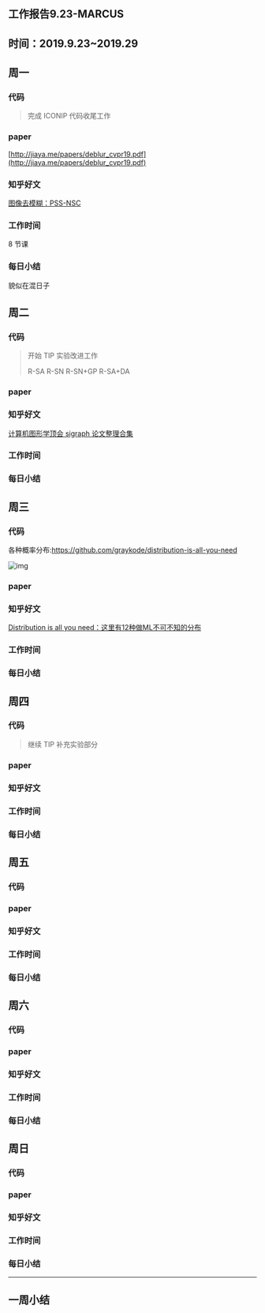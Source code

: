 ## 工作报告9.23-MARCUS

## 时间：2019.9.23~2019.29

## 周一

### 代码

> 完成 ICONIP 代码收尾工作

### paper

[http://jiaya.me/papers/deblur_cvpr19.pdf](http://jiaya.me/papers/deblur_cvpr19.pdf)



### 知乎好文

[图像去模糊：PSS-NSC](https://zhuanlan.zhihu.com/p/81378894)



### 工作时间

8 节课

### 每日小结

貌似在混日子

## 周二

### 代码

> 开始 TIP 实验改进工作
>
> R-SA              R-SN              R-SN+GP              R-SA+DA
>
> 

### paper



### 知乎好文

[计算机图形学顶会 sigraph 论文整理合集](http://kesen.realtimerendering.com/)

### 工作时间



### 每日小结

## 周三

### 代码

各种概率分布:https://github.com/graykode/distribution-is-all-you-need

![img](https://cy-1256894686.cos.ap-beijing.myqcloud.com/cy/2019-09-25-031137.png)

### paper



### 知乎好文

[Distribution is all you need：这里有12种做ML不可不知的分布](https://zhuanlan.zhihu.com/p/83578219)

### 工作时间



### 每日小结

## 周四

### 代码

> 继续 TIP 补充实验部分
>
> 

### paper



### 知乎好文



### 工作时间



### 每日小结

## 周五

### 代码



### paper



### 知乎好文



### 工作时间



### 每日小结

## 周六

### 代码



### paper



### 知乎好文



### 工作时间



### 每日小结

## 周日

### 代码



### paper



### 知乎好文



### 工作时间



### 每日小结



------

## 一周小结